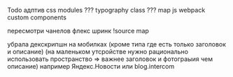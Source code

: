 Todo
адптив
css modules ???
typography 
class ???
map js webpack
custom components


пересмотри чанелов флекс шринк
!source map

убрала декскрипшн на мобилках  (кроме типа где есть только заголовок и описание)
(на маленьком утсройстве нужно рационально использовать пространство => важнее заголовок и фотограыия чем описание)
например Яндекс.Новости или blog.intercom
